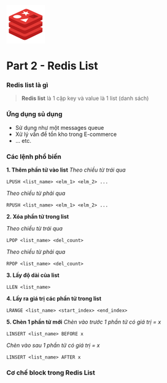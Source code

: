 ![logo](./images/redis-logo.png)

# Part 2 - Redis List

### Redis list là gì

> **Redis list** là 1 cặp key và value là 1 list (danh sách)

### Ứng dụng sủ dụng

- Sử dụng như một messages queue
- Xử lý vấn đề tồn kho trong E-commerce
- ... etc.

### Các lệnh phổ biến

**1. Thêm phần tử vào list**
_Theo chiều từ trái qua_

```shell
LPUSH <list_name> <elm_1> <elm_2> ...
```

_Theo chiều từ phải qua_

```shell
RPUSH <list_name> <elm_1> <elm_2> ...
```

**2. Xóa phần tử trong list**

_Theo chiều từ trái qua_

```shell
LPOP <list_name> <del_count>
```

_Theo chiều từ phải qua_

```shell
RPOP <list_name> <del_count>
```

**3. Lấy độ dài của list**

```shell
LLEN <list_name>
```

**4. Lấy ra giá trị các phần tử trong list**

```shell
LRANGE <list_name> <start_index> <end_index>
```

**5. Chèn 1 phần tử mới**
_Chèn vào trước 1 phần tử có giá trị = x_

```shell
LINSERT <list_name> BEFORE x
```

_Chèn vào sau 1 phần tử có giá trị = x_

```shell
LINSERT <list_name> AFTER x
```

### Cơ chế block trong Redis List
